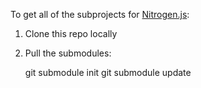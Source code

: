 To get all of the subprojects for [Nitrogen.js](https://github.com/nitrogenjs):

1. Clone this repo locally
2. Pull the submodules:

	git submodule init
	git submodule update